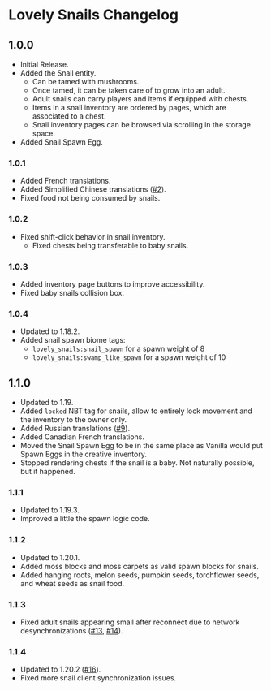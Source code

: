 # Lovely Snails Changelog

## 1.0.0

- Initial Release.
- Added the Snail entity.
  - Can be tamed with mushrooms.
  - Once tamed, it can be taken care of to grow into an adult.
  - Adult snails can carry players and items if equipped with chests.
  - Items in a snail inventory are ordered by pages, which are associated to a chest.
  - Snail inventory pages can be browsed via scrolling in the storage space.
- Added Snail Spawn Egg.

### 1.0.1

- Added French translations.
- Added Simplified Chinese translations ([#2](https://github.com/LambdAurora/lovely_snails/pull/2)).
- Fixed food not being consumed by snails.

### 1.0.2

- Fixed shift-click behavior in snail inventory.
  - Fixed chests being transferable to baby snails.

### 1.0.3

- Added inventory page buttons to improve accessibility.
- Fixed baby snails collision box.

### 1.0.4

- Updated to 1.18.2.
- Added snail spawn biome tags:
  - `lovely_snails:snail_spawn` for a spawn weight of 8
  - `lovely_snails:swamp_like_spawn` for a spawn weight of 10

## 1.1.0

- Updated to 1.19.
- Added `locked` NBT tag for snails, allow to entirely lock movement and the inventory to the owner only.
- Added Russian translations ([#9](https://github.com/LambdAurora/lovely_snails/pull/9)).
- Added Canadian French translations.
- Moved the Snail Spawn Egg to be in the same place as Vanilla would put Spawn Eggs in the creative inventory.
- Stopped rendering chests if the snail is a baby. Not naturally possible, but it happened.

### 1.1.1

- Updated to 1.19.3.
- Improved a little the spawn logic code.

### 1.1.2

- Updated to 1.20.1.
- Added moss blocks and moss carpets as valid spawn blocks for snails.
- Added hanging roots, melon seeds, pumpkin seeds, torchflower seeds, and wheat seeds as snail food.

### 1.1.3

- Fixed adult snails appearing small after reconnect due to network desynchronizations
  ([#13](https://github.com/LambdAurora/lovely_snails/issues/13), [#14](https://github.com/LambdAurora/lovely_snails/issues/14)).

### 1.1.4

- Updated to 1.20.2 ([#16](https://github.com/LambdAurora/lovely_snails/pull/16)).
- Fixed more snail client synchronization issues.
